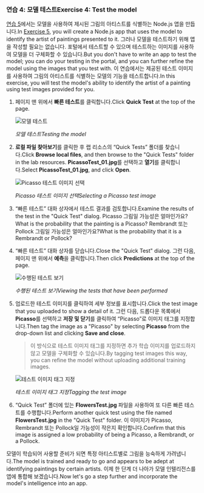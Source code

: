 ### <a name="exercise-4-test-the-model"></a><span data-ttu-id="3368a-101">연습 4: 모델 테스트</span><span class="sxs-lookup"><span data-stu-id="3368a-101">Exercise 4: Test the model</span></span>

<span data-ttu-id="3368a-102">[연습 5](../5-build-app.yml)에서는 모델을 사용하여 제시된 그림의 아티스트를 식별하는 Node.js 앱을 만듭니다.</span><span class="sxs-lookup"><span data-stu-id="3368a-102">In [Exercise 5](../5-build-app.yml), you will create a Node.js app that uses the model to identify the artist of paintings presented to it.</span></span> <span data-ttu-id="3368a-103">그러나 모델을 테스트하기 위해 앱을 작성할 필요는 없습니다. 포털에서 테스트할 수 있으며 테스트하는 이미지를 사용하여 모델을 더 구체화할 수 있습니다.</span><span class="sxs-lookup"><span data-stu-id="3368a-103">But you don't have to write an app to test the model; you can do your testing in the portal, and you can further refine the model using the images that you test with.</span></span> <span data-ttu-id="3368a-104">이 연습에서는 제공된 테스트 이미지를 사용하여 그림의 아티스트를 식별하는 모델의 기능을 테스트합니다.</span><span class="sxs-lookup"><span data-stu-id="3368a-104">In this exercise, you will test the model's ability to identify the artist of a painting using test images provided for you.</span></span>

1. <span data-ttu-id="3368a-105">페이지 맨 위에서 **빠른 테스트**를 클릭합니다.</span><span class="sxs-lookup"><span data-stu-id="3368a-105">Click **Quick Test** at the top of the page.</span></span>
 
    ![모델 테스트](../images/portal-click-quick-test.png)

    <span data-ttu-id="3368a-107">_모델 테스트_</span><span class="sxs-lookup"><span data-stu-id="3368a-107">_Testing the model_</span></span> 

1. <span data-ttu-id="3368a-108">**로컬 파일 찾아보기**를 클릭한 후 랩 리소스의 “Quick Tests” 폴더를 찾습니다.</span><span class="sxs-lookup"><span data-stu-id="3368a-108">Click **Browse local files**, and then browse to the "Quick Tests" folder in the lab resources.</span></span> <span data-ttu-id="3368a-109">**PicassoTest_01.jpg**를 선택하고 **열기**를 클릭합니다.</span><span class="sxs-lookup"><span data-stu-id="3368a-109">Select **PicassoTest_01.jpg**, and click **Open**.</span></span>

    ![Picasso 테스트 이미지 선택](../images/portal-select-test-01.png)

    <span data-ttu-id="3368a-111">_Picasso 테스트 이미지 선택_</span><span class="sxs-lookup"><span data-stu-id="3368a-111">_Selecting a Picasso test image_</span></span> 

1. <span data-ttu-id="3368a-112">“빠른 테스트” 대화 상자에서 테스트 결과를 검토합니다.</span><span class="sxs-lookup"><span data-stu-id="3368a-112">Examine the results of the test in the "Quick Test" dialog.</span></span> <span data-ttu-id="3368a-113">Picasso 그림일 가능성은 얼마인가요?</span><span class="sxs-lookup"><span data-stu-id="3368a-113">What is the probability that the painting is a Picasso?</span></span> <span data-ttu-id="3368a-114">Rembrandt 또는 Pollock 그림일 가능성은 얼마인가요?</span><span class="sxs-lookup"><span data-stu-id="3368a-114">What is the probability that it is a Rembrandt or Pollock?</span></span>

1. <span data-ttu-id="3368a-115">“빠른 테스트” 대화 상자를 닫습니다.</span><span class="sxs-lookup"><span data-stu-id="3368a-115">Close the "Quick Test" dialog.</span></span> <span data-ttu-id="3368a-116">그런 다음, 페이지 맨 위에서 **예측**을 클릭합니다.</span><span class="sxs-lookup"><span data-stu-id="3368a-116">Then click **Predictions** at the top of the page.</span></span>
 
    ![수행된 테스트 보기](../images/portal-select-predictions.png)

    <span data-ttu-id="3368a-118">_수행된 테스트 보기_</span><span class="sxs-lookup"><span data-stu-id="3368a-118">_Viewing the tests that have been performed_</span></span> 

1. <span data-ttu-id="3368a-119">업로드한 테스트 이미지를 클릭하여 세부 정보를 표시합니다.</span><span class="sxs-lookup"><span data-stu-id="3368a-119">Click the test image that you uploaded to show a detail of it.</span></span> <span data-ttu-id="3368a-120">그런 다음, 드롭다운 목록에서 **Picasso**를 선택하고 **저장 및 닫기**를 클릭하여 “Picasso”로 이미지 태그를 지정합니다.</span><span class="sxs-lookup"><span data-stu-id="3368a-120">Then tag the image as a "Picasso" by selecting **Picasso** from the drop-down list and clicking **Save and close**.</span></span>

    > <span data-ttu-id="3368a-121">이 방식으로 테스트 이미지 태그를 지정하면 추가 학습 이미지를 업로드하지 않고 모델을 구체화할 수 있습니다.</span><span class="sxs-lookup"><span data-stu-id="3368a-121">By tagging test images this way, you can refine the model without uploading additional training images.</span></span>
 
    ![테스트 이미지 태그 지정](../images/tag-test-image.png)

    <span data-ttu-id="3368a-123">_테스트 이미지 태그 지정_</span><span class="sxs-lookup"><span data-stu-id="3368a-123">_Tagging the test image_</span></span> 

1. <span data-ttu-id="3368a-124">“Quick Test” 폴더에 있는 **FlowersTest.jpg** 파일을 사용하여 또 다른 빠른 테스트를 수행합니다.</span><span class="sxs-lookup"><span data-stu-id="3368a-124">Perform another quick test using the file named **FlowersTest.jpg** in the "Quick Test" folder.</span></span> <span data-ttu-id="3368a-125">이 이미지가 Picasso, Rembrandt 또는 Pollock일 가능성이 작은지 확인합니다.</span><span class="sxs-lookup"><span data-stu-id="3368a-125">Confirm that this image is assigned a low probability of being a Picasso, a Rembrandt, or a Pollock.</span></span>

<span data-ttu-id="3368a-126">모델이 학습되어 사용할 준비가 되면 특정 아티스트별로 그림을 능숙하게 가려냅니다.</span><span class="sxs-lookup"><span data-stu-id="3368a-126">The model is trained and ready to go and appears to be adept at identifying paintings by certain artists.</span></span> <span data-ttu-id="3368a-127">이제 한 단계 더 나아가 모델 인텔리전스를 앱에 통합해 보겠습니다.</span><span class="sxs-lookup"><span data-stu-id="3368a-127">Now let's go a step further and incorporate the model's intelligence into an app.</span></span>